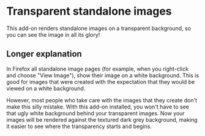# Transparent standalone images
This add-on renders standalone images on a transparent background, so you can see the image in all its glory!

## Longer explanation
In Firefox all standalone image pages (for example, when you right-click and choose "View Image"), show their image on a white background. This is good for images that were created with the expectation that they would be viewed on a white background.

However, most people who take care with the images that they create don't make this silly mistake. With this add-on installed, you won't have to see that ugly white background behind your transparent images. Now your images will be rendered against the textured dark grey background, making it easier to see where the transparency starts and begins.
